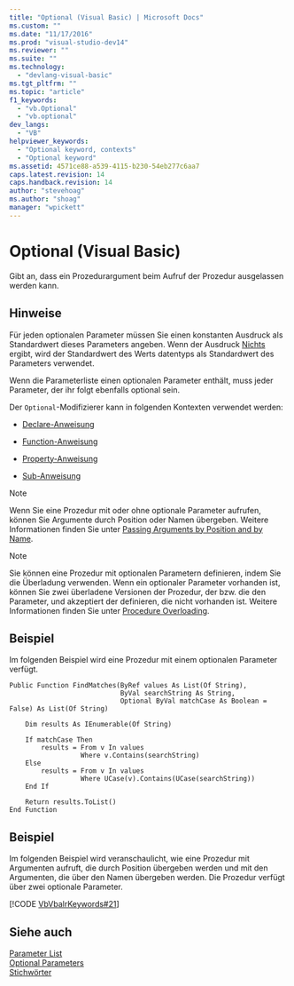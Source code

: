 ```yaml
---
title: "Optional (Visual Basic) | Microsoft Docs"
ms.custom: ""
ms.date: "11/17/2016"
ms.prod: "visual-studio-dev14"
ms.reviewer: ""
ms.suite: ""
ms.technology: 
  - "devlang-visual-basic"
ms.tgt_pltfrm: ""
ms.topic: "article"
f1_keywords: 
  - "vb.Optional"
  - "vb.optional"
dev_langs: 
  - "VB"
helpviewer_keywords: 
  - "Optional keyword, contexts"
  - "Optional keyword"
ms.assetid: 4571ce88-a539-4115-b230-54eb277c6aa7
caps.latest.revision: 14
caps.handback.revision: 14
author: "stevehoag"
ms.author: "shoag"
manager: "wpickett"
---
```

# Optional (Visual Basic)
Gibt an, dass ein Prozedurargument beim Aufruf der Prozedur ausgelassen werden kann.  
  
## Hinweise  
 Für jeden optionalen Parameter müssen Sie einen konstanten Ausdruck als Standardwert dieses Parameters angeben.  Wenn der Ausdruck [Nichts](../../../visual-basic/language-reference/nothing.md) ergibt, wird der Standardwert des Werts datentyps als Standardwert des Parameters verwendet.  
  
 Wenn die Parameterliste einen optionalen Parameter enthält, muss jeder Parameter, der ihr folgt ebenfalls optional sein.  
  
 Der `Optional`\-Modifizierer kann in folgenden Kontexten verwendet werden:  
  
-   [Declare\-Anweisung](../../../visual-basic/language-reference/statements/declare-statement.md)  
  
-   [Function\-Anweisung](../../../visual-basic/language-reference/statements/function-statement.md)  
  
-   [Property\-Anweisung](../../../visual-basic/language-reference/statements/property-statement.md)  
  
-   [Sub\-Anweisung](../../../visual-basic/language-reference/statements/sub-statement.md)  
  
> [!NOTE]
>  Wenn Sie eine Prozedur mit oder ohne optionale Parameter aufrufen, können Sie Argumente durch Position oder Namen übergeben.  Weitere Informationen finden Sie unter [Passing Arguments by Position and by Name](../../../visual-basic/programming-guide/language-features/procedures/passing-arguments-by-position-and-by-name.md).  
  
> [!NOTE]
>  Sie können eine Prozedur mit optionalen Parametern definieren, indem Sie die Überladung verwenden.  Wenn ein optionaler Parameter vorhanden ist, können Sie zwei überladene Versionen der Prozedur, der bzw. die den Parameter, und akzeptiert der definieren, die nicht vorhanden ist.  Weitere Informationen finden Sie unter [Procedure Overloading](../../../visual-basic/programming-guide/language-features/procedures/procedure-overloading.md).  
  
## Beispiel  
 Im folgenden Beispiel wird eine Prozedur mit einem optionalen Parameter verfügt.  
  
```  
Public Function FindMatches(ByRef values As List(Of String),  
                            ByVal searchString As String,  
                            Optional ByVal matchCase As Boolean = False) As List(Of String)  
  
    Dim results As IEnumerable(Of String)  
  
    If matchCase Then  
        results = From v In values  
                  Where v.Contains(searchString)  
    Else  
        results = From v In values  
                  Where UCase(v).Contains(UCase(searchString))  
    End If  
  
    Return results.ToList()  
End Function  
```  
  
## Beispiel  
 Im folgenden Beispiel wird veranschaulicht, wie eine Prozedur mit Argumenten aufruft, die durch Position übergeben werden und mit den Argumenten, die über den Namen übergeben werden.  Die Prozedur verfügt über zwei optionale Parameter.  
  
 [!CODE [VbVbalrKeywords#21](../CodeSnippet/VS_Snippets_VBCSharp/VbVbalrKeywords#21)]  
  
## Siehe auch  
 [Parameter List](../../../visual-basic/language-reference/statements/parameter-list.md)   
 [Optional Parameters](../../../visual-basic/programming-guide/language-features/procedures/optional-parameters.md)   
 [Stichwörter](../../../visual-basic/language-reference/keywords/index.md)